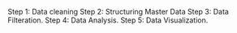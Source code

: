 


Step 1: Data cleaning
Step 2: Structuring Master Data
Step 3: Data Filteration.
Step 4: Data Analysis.
Step 5: Data Visualization.
